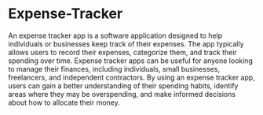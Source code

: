# Expense-Tracker
An expense tracker app is a software application designed to help individuals or businesses keep track of their expenses. The app typically allows users to record their expenses, categorize them, and track their spending over time.
Expense tracker apps can be useful for anyone looking to manage their finances, including individuals, small businesses, freelancers, and independent contractors. By using an expense tracker app, users can gain a better understanding of their spending habits, identify areas where they may be overspending, and make informed decisions about how to allocate their money.
